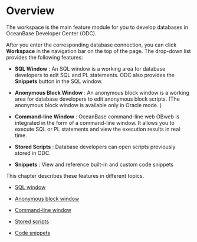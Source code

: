 Overview 
=============================

The workspace is the main feature module for you to develop databases in OceanBase Developer Center (ODC). 

After you enter the corresponding database connection, you can click **Workspace** in the navigation bar on the top of the page. The drop-down list provides the following features:

* **SQL Window** : An SQL window is a working area for database developers to edit SQL and PL statements. ODC also provides the **Snippets** button in the SQL window.

  

* **Anonymous Block Window** : An anonymous block window is a working area for database developers to edit anonymous block scripts. (The anonymous block window is available only in Oracle mode. )

  

* **Command-line Window** : OceanBase command-line web OBweb is integrated in the form of a command-line window. It allows you to execute SQL or PL statements and view the execution results in real time.

  

* **Stored Scripts** : Database developers can open scripts previously stored in ODC.

  

* **Snippets** : View and reference built-in and custom code snippets

  




This chapter describes these features in different topics.

* [SQL window](../../6.web-odc-user-guide/5.web-odc-use-workspace/2.web-odc-sql-window.md)

  

* [Anonymous block window](../../6.web-odc-user-guide/5.web-odc-use-workspace/3.web-odc-anonymous-block-window.md)

  

* [Command-line window](../../6.web-odc-user-guide/5.web-odc-use-workspace/5.web-odc-command-line-window.md)

  

* [Stored scripts](../../6.web-odc-user-guide/5.web-odc-use-workspace/5.web-odc-stored-scripts.md)

  

* [Code snippets](../../6.web-odc-user-guide/5.web-odc-use-workspace/6.web-odc-snippet.md)

  



